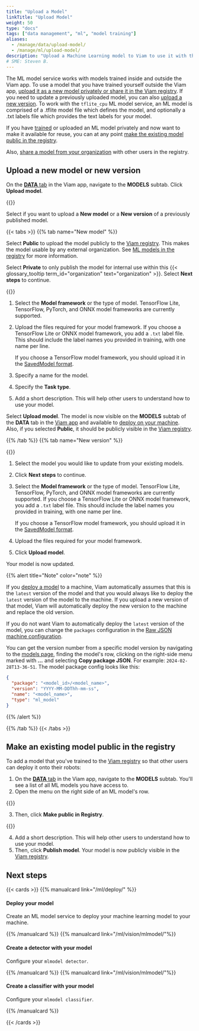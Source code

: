 ```yaml
---
title: "Upload a Model"
linkTitle: "Upload Model"
weight: 50
type: "docs"
tags: ["data management", "ml", "model training"]
aliases:
  - /manage/data/upload-model/
  - /manage/ml/upload-model/
description: "Upload a Machine Learning model to Viam to use it with the ML Model service."
# SME: Steven B.
---
```


The ML model service works with models trained inside and outside the Viam app.
To use a model that you have trained yourself outside the Viam app, [upload it as a new model privately or share it in the Viam registry](#upload-a-new-model-or-new-version).
If you need to update a previously uploaded model, you can also [upload a new version](#upload-a-new-model-or-new-version).
To work with the `tflite_cpu` ML model service, an ML model is comprised of a <file>.tflite</file> model file which defines the model, and optionally a <file>.txt</file> labels file which provides the text labels for your model.

If you have [trained](/ml/train-model/) or uploaded an ML model privately and now want to make it available for reuse, you can at any point [make the existing model public in the registry](#make-an-existing-model-public-in-the-registry).

Also, [share a model from your organization](#make-an-existing-model-public-in-the-registry) with other users in the registry.

## Upload a new model or new version

On the [**DATA** tab](https://app.viam.com/data/view) in the Viam app, navigate to the **MODELS** subtab.
Click **Upload model**.

{{<imgproc src="/ml/add-new-model.png" resize="400x" alt="Upload model menu on the DATA tab of the Viam app.">}}

Select if you want to upload a **New model** or a **New version** of a previously published model.

{{< tabs >}}
{{% tab name="New model" %}}

Select **Public** to upload the model publicly to the [Viam registry](https://app.viam.com/registry).
This makes the model usable by any external organization.
See [ML models in the registry](/registry/#ml-models) for more information.

Select **Private** to only publish the model for internal use within this {{< glossary_tooltip term_id="organization" text="organization" >}}.
Select **Next steps** to continue.

{{<imgproc src="/ml/upload-model.png" resize="900x" alt="Upload model menu on the DATA tab of the Viam app." style="max-width: 600px">}}

1. Select the **Model framework** or the type of model.
   TensorFlow Lite, TensorFlow, PyTorch, and ONNX model frameworks are currently supported.
2. Upload the files required for your model framework.
   If you choose a TensorFlow Lite or ONNX model framework, you add a `.txt` label file.
   This should include the label names you provided in training, with one name per line.

   If you choose a TensorFlow model framework, you should upload it in the [SavedModel format](https://github.com/tensorflow/tensorflow/blob/master/tensorflow/python/saved_model/README.md#the-savedmodel-format).
4. Specify a name for the model.
5. Specify the **Task type**.
6. Add a short description.
   This will help other users to understand how to use your model.

Select **Upload model**.
The model is now visible on the **MODELS** subtab of the **DATA** tab in the [Viam app](https://app.viam.com) and available to [deploy on your machine](/ml/deploy/).
Also, if you selected **Public**, it should be publicly visible in the [Viam registry](https://app.viam.com/registry).

{{% /tab %}}
{{% tab name="New version" %}}

{{<imgproc src="/ml/select-existing-model.png" resize="400x" alt="Select from your existing models.">}}

1. Select the model you would like to update from your existing models.
1. Click **Next steps** to continue.
1. Select the **Model framework** or the type of model.
   TensorFlow Lite, TensorFlow, PyTorch, and ONNX model frameworks are currently supported.
   If you choose a TensorFlow Lite or ONNX model framework, you add a `.txt` label file.
   This should include the label names you provided in training, with one name per line.

   If you choose a TensorFlow model framework, you should upload it in the [SavedModel format](https://github.com/tensorflow/tensorflow/blob/master/tensorflow/python/saved_model/README.md#the-savedmodel-format).
1. Upload the files required for your model framework.
1. Click **Upload model**.

Your model is now updated.

{{% alert title="Note" color="note" %}}

If you [deploy a model](/ml/) to a machine, Viam automatically assumes that this is the `latest` version of the model and that you would always like to deploy the `latest` version of the model to the machine.
If you upload a new version of that model, Viam will automatically deploy the new version to the machine and replace the old version.

If you do not want Viam to automatically deploy the `latest` version of the model, you can change the `packages` configuration in the [Raw JSON machine configuration](/build/configure/#the-config-tab).

You can get the version number from a specific model version by navigating to the [models page](https://app.viam.com/data/models), finding the model's row, clicking on the right-side menu marked with **_..._** and selecting **Copy package JSON**. For example: `2024-02-28T13-36-51`.
The model package config looks like this:

```json
{
  "package": "<model_id>/<model_name>",
  "version": "YYYY-MM-DDThh-mm-ss",
  "name": "<model_name>",
  "type": "ml_model"
}
```

{{% /alert %}}

{{% /tab %}}
{{< /tabs >}}

## Make an existing model public in the registry

To add a model that you've trained to the [Viam registry](https://app.viam.com/registry) so that other users can deploy it onto their robots:

1. On the [**DATA** tab](https://app.viam.com/data/view) in the Viam app, navigate to the **MODELS** subtab.
   You'll see a list of all ML models you have access to.
2. Open the menu on the right side of an ML model's row.

{{<imgproc src="/ml/model-list.png" resize="1000x" alt="List of models displayed on MODELS subtab of DATA tab.">}}

3. Then, click **Make public in Registry**.

{{<imgproc src="/ml/publish-model.png" resize="600x" alt="Publish model to registry action card.">}}

4. Add a short description.
   This will help other users to understand how to use your model.
5. Then, click **Publish model**.
   Your model is now publicly visible in the [Viam registry](https://app.viam.com/registry).

## Next steps

{{< cards >}}
{{% manualcard link="/ml/deploy/" %}}

<h4>Deploy your model</h4>

Create an ML model service to deploy your machine learning model to your machine.

{{% /manualcard %}}
{{% manualcard link="/ml/vision/mlmodel/"%}}

<h4>Create a detector with your model</h4>

Configure your `mlmodel detector`.

{{% /manualcard %}}
{{% manualcard link="/ml/vision/mlmodel/"%}}

<h4>Create a classifier with your model</h4>

Configure your `mlmodel classifier`.

{{% /manualcard %}}

{{< /cards >}}
